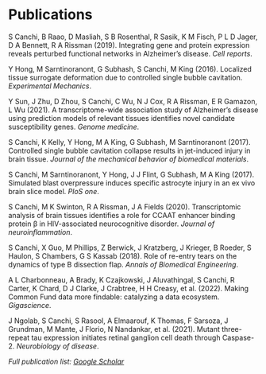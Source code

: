 # Publications

S Canchi, B Raao, D Masliah, S B Rosenthal, R Sasik, K M Fisch, P L D Jager, D A Bennett, R A Rissman (2019). Integrating gene and protein expression reveals perturbed functional networks in Alzheimer’s disease. *Cell reports*.

Y Hong, M Sarntinoranont, G Subhash, S Canchi, M King (2016). Localized tissue surrogate deformation due to controlled single bubble cavitation. *Experimental Mechanics*.

Y Sun, J Zhu, D Zhou, S Canchi, C Wu, N J Cox, R A Rissman, E R Gamazon, L Wu (2021). A transcriptome-wide association study of Alzheimer’s disease using prediction models of relevant tissues identifies novel candidate susceptibility genes. *Genome medicine*.

S Canchi, K Kelly, Y Hong, M A King, G Subhash, M Sarntinoranont (2017). Controlled single bubble cavitation collapse results in jet-induced injury in brain tissue. *Journal of the mechanical behavior of biomedical materials*.

S Canchi, M Sarntinoranont, Y Hong, J J Flint, G Subhash, M A King (2017). Simulated blast overpressure induces specific astrocyte injury in an ex vivo brain slice model. *PloS one*.

S Canchi, M K Swinton, R A Rissman, J A Fields (2020). Transcriptomic analysis of brain tissues identifies a role for CCAAT enhancer binding protein β in HIV-associated neurocognitive disorder. *Journal of neuroinflammation*.

S Canchi, X Guo, M Phillips, Z Berwick, J Kratzberg, J Krieger, B Roeder, S Haulon, S Chambers, G S Kassab (2018). Role of re-entry tears on the dynamics of type B dissection flap. *Annals of Biomedical Engineering*.

A L Charbonneau, A Brady, K Czajkowski, J Aluvathingal, S Canchi, R Carter, K Chard, D J Clarke, J Crabtree, H H Creasy, et al. (2022). Making Common Fund data more findable: catalyzing a data ecosystem. *Gigascience*.

J Ngolab, S Canchi, S Rasool, A Elmaarouf, K Thomas, F Sarsoza, J Grundman, M Mante, J Florio, N Nandankar, et al. (2021). Mutant three-repeat tau expression initiates retinal ganglion cell death through Caspase-2. *Neurobiology of disease*.


*Full publication list: [Google Scholar](https://scholar.google.com/citations?user=VFuny54AAAAJ)*

